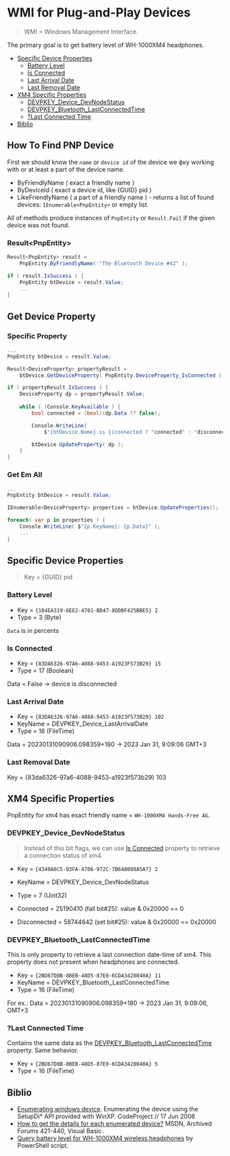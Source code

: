 # WMI for Plug-and-Play Devices

> WMI = Windows Management Interface.

The primary goal is to get battery level of WH-1000XM4 headphones.

- [Specific Device Properties](#specific-device-properties)
    - [Battery Level](#battery-level)
    - [Is Connected](#is-connected)
    - [Last Arrival Date](#last-arrival-date)
    - [Last Removal Date](#last-removal-date)
- [XM4 Specific Properties](#xm4-specific-properties)
    - [DEVPKEY\_Device\_DevNodeStatus](#devpkey_device_devnodestatus)
    - [DEVPKEY\_Bluetooth\_LastConnectedTime](#devpkey_bluetooth_lastconnectedtime)
    - [?Last Connected Time](#last-connected-time)
- [Biblio](#biblio)

## How To Find PNP Device

First we should know the `name` or `device id` of the device we фку working with or at least a part of the device name.

- ByFriendlyName ( exact a friendly name )
- ByDeviceId ( exact a device id, like {GUID} pid )
- LikeFriendlyName ( a part of a friendly name ) - returns a list of found devices: `IEnumerable<PnpEntity>` or empty list.

All of methods produce instances of `PnpEntity` or `Result.Fail` if the given device was not found.

### Result&lt;PnpEntity&gt;

```csharp
Result<PnpEntity> result =
    PnpEntity.ByFriendlyName( "The Bluetooth Device #42" );

if ( result.IsSuccess ) {
    PnpEntity btDevice = result.Value;
    ...
}
```

## Get Device Property

### Specific Property

```csharp
...
PnpEntity btDevice = result.Value;

Result<DeviceProperty> propertyResult =
    btDevice.GetDeviceProperty( PnpEntity.DeviceProperty_IsConnected );

if ( propertyResult.IsSuccess ) {
    DeviceProperty dp = propertyResult.Value;
    
    while ( !Console.KeyAvailable ) {
        bool connected = (bool)(dp.Data ?? false);

        Console.WriteLine(
            $"{btDevice.Name} is {(connected ? "connected" : "disconnected")}" );

        btDevice.UpdateProperty( dp );
    }    
}
```

### Get Em All

```csharp
...
PnpEntity btDevice = result.Value;

IEnumerable<DeviceProperty> properties = btDevice.UpdateProperties();

foreach( var p in properties ) {
    Console.WriteLine( $"{p.KeyName}: {p.Data}" );
    ...
}
```

## Specific Device Properties

> Key = {GUID} pid

### Battery Level

- Key = `{104EA319-6EE2-4701-BD47-8DDBF425BBE5} 2`
- Type = 3 (Byte)

`Data` is in percents

### Is Connected

- Key = `{83DA6326-97A6-4088-9453-A1923F573B29} 15`
- Type = 17 (Boolean)

Data = False → device is disconnected

### Last Arrival Date

- Key = `{83DA6326-97A6-4088-9453-A1923F573B29} 102`
- KeyName = DEVPKEY_Device_LastArrivalDate
- Type = 16 (FileTime)

Data = 20230131090906.098359+180 → 2023 Jan 31, 9:09:06 GMT+3

### Last Removal Date

Key = {83da6326-97a6-4088-9453-a1923f573b29} 103

## XM4 Specific Properties

PnpEntity for xm4 has exact friendly name = `WH-1000XM4 Hands-Free AG`.

### DEVPKEY_Device_DevNodeStatus

> Instead of this bit flags, we can use [Is Connected](#is-connected) property to retrieve a connection status of xm4.

- Key = `{4340A6C5-93FA-4706-972C-7B648008A5A7} 2`
- KeyName = DEVPKEY_Device_DevNodeStatus
- Type = 7 (Uint32)

- Connected = 25190410 (fall bit#25): value & 0x20000 == 0
- Disconnected = 58744842 (set bit#25): value & 0x20000 == 0x20000

### DEVPKEY_Bluetooth_LastConnectedTime

This is only property to retrieve a last connection date-time of xm4. This property does not present when headphones are connected.

- Key = `{2BD67D8B-8BEB-48D5-87E0-6CDA3428040A} 11`
- KeyName = DEVPKEY_Bluetooth_LastConnectedTime
- Type = 16 (FileTime)

For ex.: Data = 20230131090906.098359+180 → 2023 Jan 31, 9:09:06, GMT+3

### ?Last Connected Time

Contains the same data as the [DEVPKEY_Bluetooth_LastConnectedTime](#devpkey_bluetooth_lastconnectedtime) property. Same behavior.

- Key = `{2BD67D8B-8BEB-48D5-87E0-6CDA3428040A} 5`
- Type = 16 (FileTime)

## Biblio

- [Enumerating windows device](https://www.codeproject.com/articles/14412/enumerating-windows-device). Enumerating the device using the SetupDi* API provided with WinXP. CodeProject // 17 Jun 2006
- [How to get the details for each enumerated device?](https://social.msdn.microsoft.com/Forums/en-US/65086709-cee8-4efa-a794-b32979abb0ea/how-to-get-the-details-for-each-enumerated-device?forum=vbgeneral) MSDN, Archived Forums 421-440, Visual Basic.
- [Query battery level for WH-1000XM4 wireless headphones](https://gist.github.com/nikvoronin/e8fc8a1631dd0e851f1ab821d0e3cf01) by PowerShell script.
